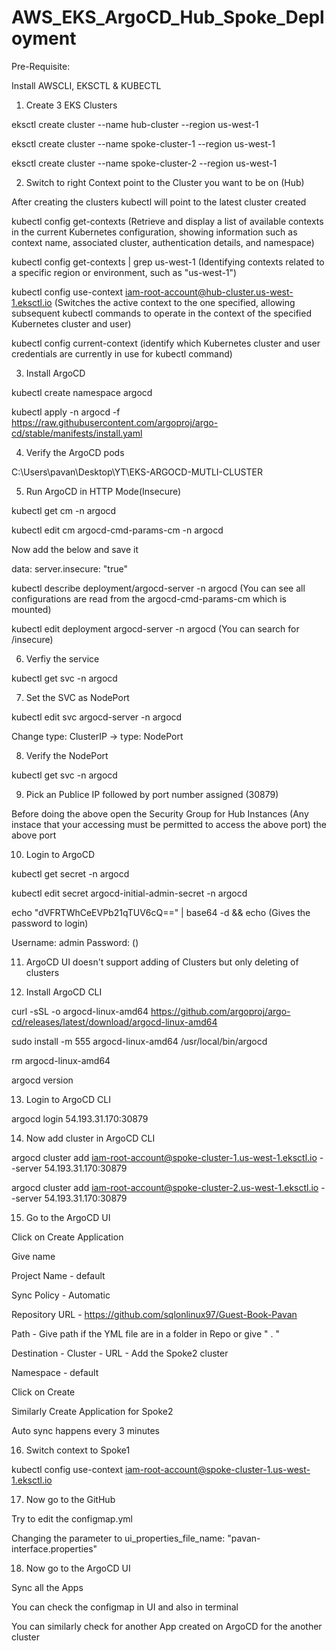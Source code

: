 # AWS_EKS_ArgoCD_Hub_Spoke_Deployment

Pre-Requisite:

Install AWSCLI, EKSCTL & KUBECTL 

1. Create 3 EKS Clusters 

eksctl create cluster --name hub-cluster --region us-west-1

eksctl create cluster --name spoke-cluster-1 --region us-west-1

eksctl create cluster --name spoke-cluster-2 --region us-west-1


2. Switch to right Context point to the Cluster you want to be on (Hub)

After creating the clusters kubectl will point to the latest cluster created 

kubectl config get-contexts
(Retrieve and display a list of available contexts in the current Kubernetes configuration, showing information such as context name, associated cluster, authentication details, and namespace)

kubectl config get-contexts | grep us-west-1
(Identifying contexts related to a specific region or environment, such as "us-west-1")

kubectl config use-context iam-root-account@hub-cluster.us-west-1.eksctl.io
(Switches the active context to the one specified, allowing subsequent kubectl commands to operate in the context of the specified Kubernetes cluster and user)

kubectl config current-context
(identify which Kubernetes cluster and user credentials are currently in use for kubectl command)


3. Install  ArgoCD

kubectl create namespace argocd

kubectl apply -n argocd -f https://raw.githubusercontent.com/argoproj/argo-cd/stable/manifests/install.yaml


4. Verify the ArgoCD pods

C:\Users\pavan\Desktop\YT\EKS-ARGOCD-MUTLI-CLUSTER

5. Run ArgoCD in HTTP Mode(Insecure)

kubectl get cm -n argocd

kubectl edit cm argocd-cmd-params-cm -n argocd

Now add the below and save it 

data:
	server.insecure: "true"
	
kubectl describe deployment/argocd-server -n argocd
(You can see all configurations are read from the argocd-cmd-params-cm which is mounted)

kubectl edit deployment argocd-server -n argocd
(You can search for /insecure)


6. Verfiy the service

kubectl get svc -n argocd


7. Set the SVC as NodePort

kubectl edit svc argocd-server -n argocd

Change type: ClusterIP -> type: NodePort


8. Verify the NodePort

kubectl get svc -n argocd


9. Pick an Publice IP followed by port number assigned (30879)

Before doing the above open the Security Group for Hub Instances (Any instace that your accessing must be permitted to access the above port) the above port 


10. Login to ArgoCD

kubectl get secret -n argocd

kubectl edit secret argocd-initial-admin-secret -n argocd

echo "dVFRTWhCeEVPb21qTUV6cQ==" | base64 -d && echo
(Gives the password to login)

Username: admin
Password: ()


11. ArgoCD UI doesn't support adding of Clusters but only deleting of clusters


12. Install ArgoCD CLI

curl -sSL -o argocd-linux-amd64 https://github.com/argoproj/argo-cd/releases/latest/download/argocd-linux-amd64

sudo install -m 555 argocd-linux-amd64 /usr/local/bin/argocd

rm argocd-linux-amd64

argocd version


13. Login to ArgoCD CLI

argocd login 54.193.31.170:30879


14. Now add cluster in ArgoCD CLI

argocd cluster add iam-root-account@spoke-cluster-1.us-west-1.eksctl.io --server 54.193.31.170:30879

argocd cluster add iam-root-account@spoke-cluster-2.us-west-1.eksctl.io --server 54.193.31.170:30879


15. Go to the ArgoCD UI

Click on Create Application

Give name

Project Name - default

Sync Policy - Automatic

Repository URL - https://github.com/sqlonlinux97/Guest-Book-Pavan

Path - Give path if the YML file are in a folder in Repo or give " . "  

Destination - Cluster - URL - Add the Spoke2 cluster

Namespace - default 

Click on Create 

Similarly Create Application for Spoke2

Auto sync happens every 3 minutes


16. Switch context to Spoke1

kubectl config use-context iam-root-account@spoke-cluster-1.us-west-1.eksctl.io


17. Now go to the GitHub 

Try to edit the configmap.yml 

Changing the parameter to ui_properties_file_name: "pavan-interface.properties"


18. Now go to the ArgoCD UI 

Sync all the Apps 

You can check the configmap in UI and also in terminal

You can similarly check for another App created on ArgoCD for the another cluster

